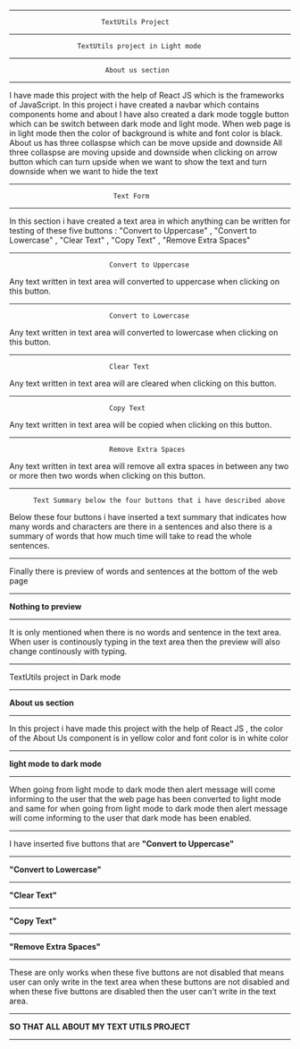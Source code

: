 *************************************************************************************
                           TextUtils Project
*************************************************************************************
                     TextUtils project in Light mode 
*************************************************************************************
                            About us section 
*************************************************************************************
I have made this project with the help of React JS which is the frameworks of JavaScript.
In this project i have created a navbar which contains components home and about 
I have also created a dark mode toggle button which can be switch between dark mode and
light mode. When web page is in light mode then the color of background is white and 
font color is black. About us has three collaspse which can be move upside and downside
All three collaspse are moving upside and downside when clicking on arrow button which can 
turn upside when we want to show the text and turn downside when we want to hide the text
*************************************************************************************
                              Text Form
*************************************************************************************
 In this section i have created a text area in which anything can be written for testing 
 of these five buttons : "Convert to Uppercase" , "Convert to Lowercase" , "Clear Text" , 
 "Copy Text" , "Remove Extra Spaces" 
*************************************************************************************
                             Convert to Uppercase
 Any text written in text area will converted to uppercase when clicking on this button.
*************************************************************************************
                             Convert to Lowercase
 Any text written in text area will converted to lowercase when clicking on this button.
 ______________________________________________________________________________________
                             Clear Text
 Any text written in text area will are cleared when clicking on this button.
 ______________________________________________________________________________________
                             Copy Text
 Any text written in text area will be copied when clicking on this button.
 ______________________________________________________________________________________
                             Remove Extra Spaces
 Any text written in text area will remove all extra spaces in between any two or 
 more then two words when clicking on this button.
________________________________________________________________________________________
          Text Summary below the four buttons that i have described above
Below these four buttons i have inserted a text summary that indicates how many words 
and characters are there in a sentences and also there is a summary of words that how 
much time will take to read the whole sentences.
_______________________________________________________________________________________
Finally there is preview of words and sentences at the bottom of the web page 
_______________________________________________________________________________________
**Nothing to preview** 
_______________________________________________________________________________________
It is only mentioned when there is no words and sentence
in the text area. When user is continously typing in the text area then the 
preview will also change continously with typing.
_______________________________________________________________________________________
TextUtils project in Dark mode
_______________________________________________________________________________________
****About us section****
_______________________________________________________________________________________
In this project i have made this project with the help of React JS , the color of the 
About Us component is in yellow color and font color is in white color 
______________________________________________________________________________________
****light mode to dark mode**** 
_______________________________________________________________________________________
When going from light mode to dark mode then alert message will come informing to the 
user that the web page has been converted to light mode and same for when going from
light mode to dark mode then alert message will come informing to the user that dark 
mode has been enabled.
____________________________________________________________________________________
I have inserted five buttons that are
****"Convert to Uppercase"**** 
____________________________________________________________________________________
****"Convert to Lowercase"**** 
____________________________________________________________________________________
****"Clear Text"****  
____________________________________________________________________________________
****"Copy Text"**** 
____________________________________________________________________________________
****"Remove Extra Spaces"****
____________________________________________________________________________________
These are only works when these five buttons
are not disabled that means user can only write in the text area when these buttons are
not disabled and when these five buttons are disabled then the user can't write in the 
text area.
_____________________________________________________________________________________
**SO THAT ALL ABOUT MY TEXT UTILS PROJECT**
_______________________________________________________________________________________
